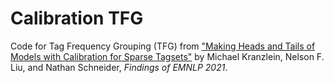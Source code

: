 # Calibration TFG

Code for Tag Frequency Grouping (TFG) from ["Making Heads and Tails of Models with Calibration for Sparse Tagsets"](https://aclanthology.org/2021.findings-emnlp.423/) by Michael Kranzlein, Nelson F. Liu, and Nathan Schneider, *Findings of EMNLP 2021*.

